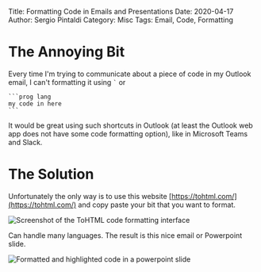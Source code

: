 Title: Formatting Code in Emails and Presentations
Date: 2020-04-17
Author: Sergio Pintaldi
Category: Misc
Tags: Email, Code, Formatting

# The Annoying Bit
Every time I'm trying to communicate about a piece of code in my Outlook email, I can't formatting it using `` ` `` or

<!-- language: lang-none -->

    ```prog lang
    my code in here
    ```

It would be great using such shortcuts in Outlook (at least the Outlook web app does not have some code formatting option), like in Microsoft Teams and Slack.

# The Solution
Unfortunately the only way is to use this website [https://tohtml.com/](https://tohtml.com/) and copy paste your bit that you want to format.

![Screenshot of the ToHTML code formatting interface]({attach}images/formatted-code-in-email/website.png)

Can handle many languages. The result is this nice email or Powerpoint slide.

![Formatted and highlighted code in a powerpoint slide]({attach}images/formatted-code-in-email/formatted-code-in-email.png)
